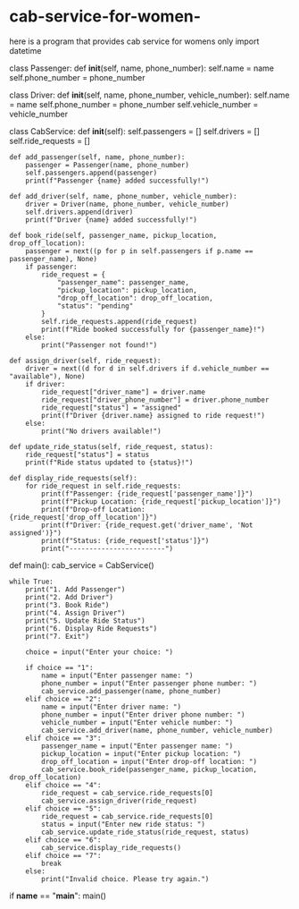 # cab-service-for-women-
here is a program that provides cab service for womens only 
import datetime

class Passenger:
    def __init__(self, name, phone_number):
        self.name = name
        self.phone_number = phone_number

class Driver:
    def __init__(self, name, phone_number, vehicle_number):
        self.name = name
        self.phone_number = phone_number
        self.vehicle_number = vehicle_number

class CabService:
    def __init__(self):
        self.passengers = []
        self.drivers = []
        self.ride_requests = []

    def add_passenger(self, name, phone_number):
        passenger = Passenger(name, phone_number)
        self.passengers.append(passenger)
        print(f"Passenger {name} added successfully!")

    def add_driver(self, name, phone_number, vehicle_number):
        driver = Driver(name, phone_number, vehicle_number)
        self.drivers.append(driver)
        print(f"Driver {name} added successfully!")

    def book_ride(self, passenger_name, pickup_location, drop_off_location):
        passenger = next((p for p in self.passengers if p.name == passenger_name), None)
        if passenger:
            ride_request = {
                "passenger_name": passenger_name,
                "pickup_location": pickup_location,
                "drop_off_location": drop_off_location,
                "status": "pending"
            }
            self.ride_requests.append(ride_request)
            print(f"Ride booked successfully for {passenger_name}!")
        else:
            print("Passenger not found!")

    def assign_driver(self, ride_request):
        driver = next((d for d in self.drivers if d.vehicle_number == "available"), None)
        if driver:
            ride_request["driver_name"] = driver.name
            ride_request["driver_phone_number"] = driver.phone_number
            ride_request["status"] = "assigned"
            print(f"Driver {driver.name} assigned to ride request!")
        else:
            print("No drivers available!")

    def update_ride_status(self, ride_request, status):
        ride_request["status"] = status
        print(f"Ride status updated to {status}!")

    def display_ride_requests(self):
        for ride_request in self.ride_requests:
            print(f"Passenger: {ride_request['passenger_name']}")
            print(f"Pickup Location: {ride_request['pickup_location']}")
            print(f"Drop-off Location: {ride_request['drop_off_location']}")
            print(f"Driver: {ride_request.get('driver_name', 'Not assigned')}")
            print(f"Status: {ride_request['status']}")
            print("------------------------")

def main():
    cab_service = CabService()

    while True:
        print("1. Add Passenger")
        print("2. Add Driver")
        print("3. Book Ride")
        print("4. Assign Driver")
        print("5. Update Ride Status")
        print("6. Display Ride Requests")
        print("7. Exit")

        choice = input("Enter your choice: ")

        if choice == "1":
            name = input("Enter passenger name: ")
            phone_number = input("Enter passenger phone number: ")
            cab_service.add_passenger(name, phone_number)
        elif choice == "2":
            name = input("Enter driver name: ")
            phone_number = input("Enter driver phone number: ")
            vehicle_number = input("Enter vehicle number: ")
            cab_service.add_driver(name, phone_number, vehicle_number)
        elif choice == "3":
            passenger_name = input("Enter passenger name: ")
            pickup_location = input("Enter pickup location: ")
            drop_off_location = input("Enter drop-off location: ")
            cab_service.book_ride(passenger_name, pickup_location, drop_off_location)
        elif choice == "4":
            ride_request = cab_service.ride_requests[0]
            cab_service.assign_driver(ride_request)
        elif choice == "5":
            ride_request = cab_service.ride_requests[0]
            status = input("Enter new ride status: ")
            cab_service.update_ride_status(ride_request, status)
        elif choice == "6":
            cab_service.display_ride_requests()
        elif choice == "7":
            break
        else:
            print("Invalid choice. Please try again.")

if __name__ == "__main__":
    main()
